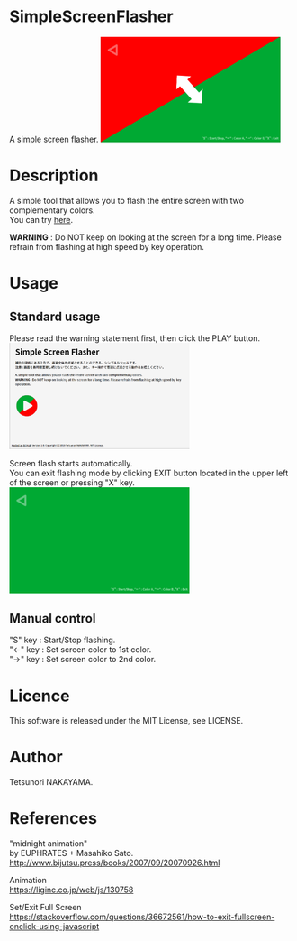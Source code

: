 # SimpleScreenFlasher
A simple screen flasher. 
<img src="https://raw.githubusercontent.com/tetunori/SimpleScreenFlasher/assets/screen_00.png" width="320px">

# Description
A simple tool that allows you to flash the entire screen with two complementary colors.  
You can try [here](https://tetunori.github.io/SimpleScreenFlasher/).

**WARNING** : Do NOT keep on looking at the screen for a long time. Please refrain from flashing at high speed by key operation.  

# Usage
## Standard usage
Please read the warning statement first, then click the PLAY button.
<img src="https://raw.githubusercontent.com/tetunori/SimpleScreenFlasher/assets/screen_01.png" width="320px">

Screen flash starts automatically.  
You can exit flashing mode by clicking EXIT button located in the upper left of the screen or pressing "X" key.
<img src="https://raw.githubusercontent.com/tetunori/SimpleScreenFlasher/assets/screen_02.png" width="320px">

## Manual control
"S" key : Start/Stop flashing.  
"←" key : Set screen color to 1st color.  
"→" key : Set screen color to 2nd color.  

# Licence
This software is released under the MIT License, see LICENSE.

# Author
Tetsunori NAKAYAMA.

# References
"midnight animation"  
by EUPHRATES + Masahiko Sato.  
http://www.bijutsu.press/books/2007/09/20070926.html

Animation  
https://liginc.co.jp/web/js/130758

Set/Exit Full Screen  
https://stackoverflow.com/questions/36672561/how-to-exit-fullscreen-onclick-using-javascript

